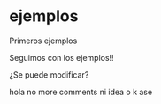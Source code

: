 ejemplos
========

Primeros ejemplos

Seguimos con los ejemplos!!


¿Se puede modificar? 

hola
no more comments
ni idea o k ase
